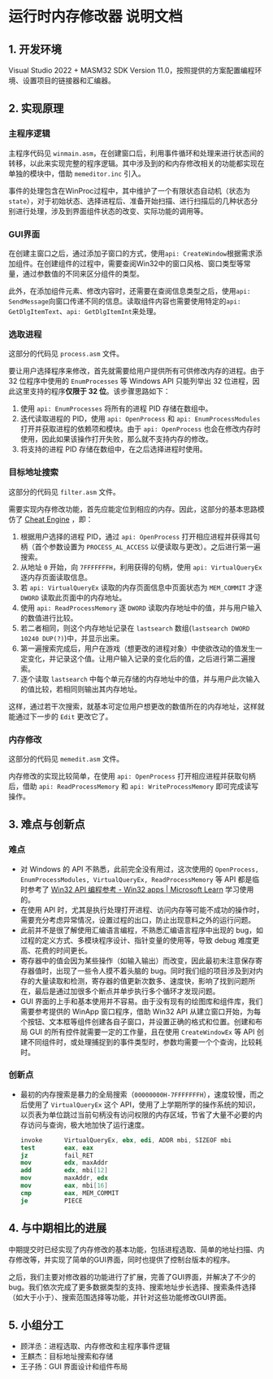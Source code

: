 # 运行时内存修改器 说明文档

## 1. 开发环境

Visual Studio 2022 + MASM32 SDK Version 11.0，按照提供的方案配置编程环境、设置项目的链接器和汇编器。

## 2. 实现原理

### 主程序逻辑

主程序代码见 `winmain.asm`，在创建窗口后，利用事件循环和处理来进行状态间的转移，以此来实现完整的程序逻辑。其中涉及到的和内存修改相关的功能都实现在单独的模块中，借助 `memeditor.inc` 引入。

事件的处理包含在WinProc过程中，其中维护了一个有限状态自动机（状态为`state`），对于初始状态、选择进程后、准备开始扫描、进行扫描后的几种状态分别进行处理，涉及到界面组件状态的改变、实际功能的调用等。

### GUI界面

在创建主窗口之后，通过添加子窗口的方式，使用`api: CreateWindow`根据需求添加组件。在创建组件的过程中，需要查阅Win32中的窗口风格、窗口类型等常量，通过参数值的不同来区分组件的类型。

此外，在添加组件元素、修改内容时，还需要在查阅信息类型之后，使用`api: SendMessage`向窗口传递不同的信息。读取组件内容也需要使用特定的`api: GetDlgItemText`、`api: GetDlgItemInt`来处理。

### 选取进程

这部分的代码见 `process.asm` 文件。

要让用户选择程序来修改，首先就需要给用户提供所有可供修改内存的进程。由于 32 位程序中使用的 `EnumProcesses` 等 Windows API 只能列举出 32 位进程，因此这里支持的程序**仅限于 32 位**。该步骤思路如下：

1.  使用 `api: EnumProcesses` 将所有的进程 PID 存储在数组中。
2.  迭代读取进程的 PID，使用 `api: OpenProcess` 和 `api: EnumProcessModules` 打开并获取进程的依赖项和模块。由于 `api: OpenProcess` 也会在修改内存时使用，因此如果该操作打开失败，那么就不支持内存的修改。
3.  将支持的进程 PID 存储在数组中，在之后选择进程时使用。

### 目标地址搜索

这部分的代码见 `filter.asm` 文件。

需要实现内存修改功能，首先应能定位到相应的内存。因此，这部分的基本思路模仿了 [Cheat Engine](https://www.cheatengine.org/downloads.php) ，即：

1.  根据用户选择的进程 PID，通过 `api: OpenProcess` 打开相应进程并获得其句柄（首个参数设置为 `PROCESS_AL_ACCESS` 以便读取与更改）。之后进行第一遍搜索。
2.  从地址 `0` 开始，向 `7FFFFFFFH`，利用获得的句柄，使用 `api: VirtualQueryEx` 逐内存页面读取信息。
3.  若 `api: VirtualQueryEx` 读取的内存页面信息中页面状态为 `MEM_COMMIT` 才逐 `DWORD` 读取此页面中的内存地址。
4.  使用 `api: ReadProcessMemory` 逐 `DWORD` 读取内存地址中的值，并与用户输入的数值进行比较。
5.  若二者相同，则这个内存地址记录在 `lastsearch` 数组(`lastsearch DWORD 10240 DUP(?)`)中，并显示出来。
6.  第一遍搜索完成后，用户在游戏（想更改的进程对象）中使欲改动的值发生一定变化，并记录这个值。让用户输入记录的变化后的值，之后进行第二遍搜索。
7.  逐个读取 `lastsearch` 中每个单元存储的内存地址中的值，并与用户此次输入的值比较，若相同则输出其内存地址。

这样，通过若干次搜索，就基本可定位用户想更改的数值所在的内存地址，这样就能通过下一步的 `Edit` 更改它了。

### 内存修改

这部分的代码见 `memedit.asm` 文件。

内存修改的实现比较简单，在使用 `api: OpenProcess` 打开相应进程并获取句柄后，借助 `api: ReadProcessMemory` 和 `api: WriteProcessMemory` 即可完成读写操作。

## 3. 难点与创新点

### 难点

- 对 Windows 的 API 不熟悉，此前完全没有用过，这次使用的 `OpenProcess, EnumProcessModules, VirtualQueryEx, ReadProcessMemory` 等 API 都是临时参考了 [Win32 API 编程参考 - Win32 apps | Microsoft Learn](https://learn.microsoft.com/zh-cn/windows/win32/api/) 学习使用的。
- 在使用 API 时，尤其是执行处理打开进程、访问内存等可能不成功的操作时，需要充分考虑异常情况，设置过程的出口，防止出现意料之外的运行问题。
- 此前并不是很了解使用汇编语言编程，不熟悉汇编语言程序中出现的 bug，如过程的定义方式、多模块程序设计、指针变量的使用等，导致 debug 难度更高、花费的时间更长。
- 寄存器中的值会因为某些操作（如输入输出）而改变，因此最初未注意保存寄存器值时，出现了一些令人摸不着头脑的 bug。同时我们组的项目涉及到对内存的大量读取和检测，寄存器的值更新次数多、速度快，影响了找到问题所在，最后是通过加很多个断点并单步执行多个循环才发现问题。
- GUI 界面的上手和基本使用并不容易。由于没有现有的绘图库和组件库，我们需要参考提供的 WinApp 窗口程序，借助 Win32 API 从建立窗口开始，为每个按钮、文本框等组件创建各自子窗口，并设置正确的格式和位置。创建和布局 GUI 的所有控件就需要一定的工作量，且在使用 `CreateWindowEx` 等 API 创建不同组件时，或处理捕捉到的事件类型时，参数均需要一个个查询，比较耗时。

### 创新点

- 最初的内存搜索是暴力的全局搜索（`00000000H-7FFFFFFFH`），速度较慢，而之后使用了 `VirtualQueryEx` 这个 API，使用了上学期所学的操作系统的知识，以页表为单位跳过当前句柄没有访问权限的内存区域，节省了大量不必要的内存访问与查询，极大地加快了运行速度。
    ```nasm
    invoke      VirtualQueryEx, ebx, edi, ADDR mbi, SIZEOF mbi
    test        eax, eax
    jz          fail_RET
    mov         edx, maxAddr
    add         edx, mbi[12]
    mov         maxAddr, edx
    mov         eax, mbi[16]
    cmp         eax, MEM_COMMIT
    je          PIECE
    ```

## 4. 与中期相比的进展

中期提交时已经实现了内存修改的基本功能，包括进程选取、简单的地址扫描、内存修改等，并实现了简单的GUI界面，同时也提供了控制台版本的程序。

之后，我们主要对修改器的功能进行了扩展，完善了GUI界面，并解决了不少的bug。我们依次完成了更多数据类型的支持、搜索地址步长选择、搜索条件选择（如大于小于）、搜索范围选择等功能，并针对这些功能修改GUI界面。

## 5. 小组分工

- 顾洋丞：进程选取、内存修改和主程序事件逻辑
- 王麒杰：目标地址搜索和存储
- 王子扬：GUI 界面设计和组件布局

